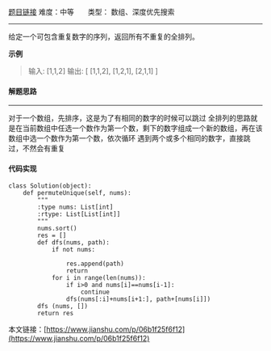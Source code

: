  [题目链接](https://leetcode-cn.com/problems/permutations-ii/)
难度：中等          &nbsp;&nbsp;&nbsp;&nbsp;&nbsp;&nbsp;类型：  数组、深度优先搜索
***
 给定一个可包含重复数字的序列，返回所有不重复的全排列。

 
**示例**
> 输入: [1,1,2]
输出:
[
  [1,1,2],
  [1,2,1],
  [2,1,1]
]
#### 解题思路
***
 对于一个数组，先排序，这是为了有相同的数字的时候可以跳过
全排列的思路就是在当前数组中任选一个数作为第一个数，剩下的数字组成一个新的数组，再在该数组中选一个数作为第一个数，依次循环
遇到两个或多个相同的数字，直接跳过，不然会有重复



#### 代码实现
```
class Solution(object):
    def permuteUnique(self, nums):
        """
        :type nums: List[int]
        :rtype: List[List[int]]
        """
        nums.sort()
        res = []
        def dfs(nums, path):
            if not nums:
               
                res.append(path)
                return 
            for i in range(len(nums)):
                if i>0 and nums[i]==nums[i-1]:
                    continue
                dfs(nums[:i]+nums[i+1:], path+[nums[i]])
        dfs (nums, [])
        return res
```

本文链接：[https://www.jianshu.com/p/06b1f25f6f12](https://www.jianshu.com/p/06b1f25f6f12)
